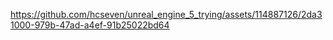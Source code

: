 


https://github.com/hcseven/unreal_engine_5_trying/assets/114887126/2da31000-979b-47ad-a4ef-91b25022bd64

